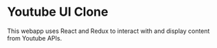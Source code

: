 # Youtube UI Clone #

This webapp uses React and Redux to interact with and display content from Youtube APIs.
